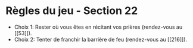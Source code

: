 # Règles du jeu - Section 22

- Choix 1: Rester où vous êtes en récitant vos prières (rendez-vous au [[53]]).
- Choix 2: Tenter de franchir la barrière de feu (rendez-vous au [[216]]).